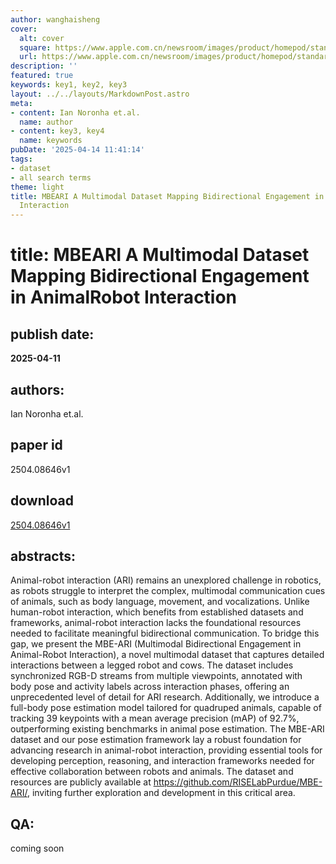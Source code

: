 ```yaml
---
author: wanghaisheng
cover:
  alt: cover
  square: https://www.apple.com.cn/newsroom/images/product/homepod/standard/Apple-HomePod-hero-230118_big.jpg.large_2x.jpg
  url: https://www.apple.com.cn/newsroom/images/product/homepod/standard/Apple-HomePod-hero-230118_big.jpg.large_2x.jpg
description: ''
featured: true
keywords: key1, key2, key3
layout: ../../layouts/MarkdownPost.astro
meta:
- content: Ian Noronha et.al.
  name: author
- content: key3, key4
  name: keywords
pubDate: '2025-04-14 11:41:14'
tags:
- dataset
- all search terms
theme: light
title: MBEARI A Multimodal Dataset Mapping Bidirectional Engagement in AnimalRobot
  Interaction
---
```


# title: MBEARI A Multimodal Dataset Mapping Bidirectional Engagement in AnimalRobot Interaction 
## publish date: 
**2025-04-11** 
## authors: 
  Ian Noronha et.al. 
## paper id
2504.08646v1
## download
[2504.08646v1](http://arxiv.org/abs/2504.08646v1)
## abstracts:
Animal-robot interaction (ARI) remains an unexplored challenge in robotics, as robots struggle to interpret the complex, multimodal communication cues of animals, such as body language, movement, and vocalizations. Unlike human-robot interaction, which benefits from established datasets and frameworks, animal-robot interaction lacks the foundational resources needed to facilitate meaningful bidirectional communication. To bridge this gap, we present the MBE-ARI (Multimodal Bidirectional Engagement in Animal-Robot Interaction), a novel multimodal dataset that captures detailed interactions between a legged robot and cows. The dataset includes synchronized RGB-D streams from multiple viewpoints, annotated with body pose and activity labels across interaction phases, offering an unprecedented level of detail for ARI research. Additionally, we introduce a full-body pose estimation model tailored for quadruped animals, capable of tracking 39 keypoints with a mean average precision (mAP) of 92.7%, outperforming existing benchmarks in animal pose estimation. The MBE-ARI dataset and our pose estimation framework lay a robust foundation for advancing research in animal-robot interaction, providing essential tools for developing perception, reasoning, and interaction frameworks needed for effective collaboration between robots and animals. The dataset and resources are publicly available at https://github.com/RISELabPurdue/MBE-ARI/, inviting further exploration and development in this critical area.
## QA:
coming soon
